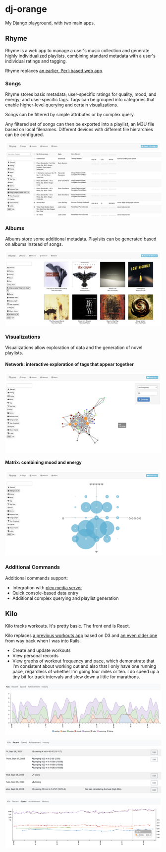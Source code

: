 # dj-orange

My Django playground, with two main apps.

## Rhyme

Rhyme is a web app to manage a user's music collection and generate highly individualized playlists, combining standard metadata with a user's individual ratings and tagging.

Rhyme replaces [an earlier, Perl-based web app](https://github.com/orangejenny/flavors).

### Songs

Rhyme stores basic metadata; user-specific ratings for quality, mood, and energy; and user-specific tags.
Tags can be grouped into categories that enable higher-level querying and certain visualizations.

Songs can be filtered by simple attributes or by complex query.

Any filtered set of songs can then be exported into a playlist, an M3U file based on local filenames. Different devices with different file hierarchies can be configured.

![screenshot of song list](https://github.com/orangejenny/dj-orange/blob/master/readme/songs.png?raw=true)

### Albums

Albums store some additional metadata. Playlsits can be generated based on albums instead of songs.

![screenshot of album list](https://github.com/orangejenny/dj-orange/blob/master/readme/albums.png?raw=true)

### Visualizations

Visualizations allow exploration of data and the generation of novel playlists.

#### Network: interactive exploration of tags that appear together

![screenshot of network visualization](https://github.com/orangejenny/dj-orange/blob/master/readme/network.png?raw=true)

#### Matrix: combining mood and energy

![screenshot of matrix visualization](https://github.com/orangejenny/dj-orange/blob/master/readme/matrix.png?raw=true)

### Additional Commands

Additional commands support:

* Integration with [plex media server](https://www.plex.tv)
* Quick console-based data entry
* Additional complex querying and playlist generation

## Kilo

Kilo tracks workouts. It's pretty basic. The front end is React.

Kilo replaces [a previous workouts app](https://github.com/orangejenny/miles/) based on D3 and [an even older one](https://github.com/orangejenny/workouts/) from way back when I was into Rails.

* Create and update workouts
* View personal records
* View graphs of workout frequency and pace, which demonstrate that I'm consistent about working out and also that I only have one running pace, regardless of whether I'm going four miles or ten. I do speed up a tiny bit for track intervals and slow down a little for marathons.

![screenshot of frequency page](https://github.com/orangejenny/dj-orange/blob/master/readme/frequency.png?raw=true)

![screenshot of recent workouts page](https://github.com/orangejenny/dj-orange/blob/master/readme/recent.png?raw=true)

![screenshot of pace page](https://github.com/orangejenny/dj-orange/blob/master/readme/pace.png?raw=true)
